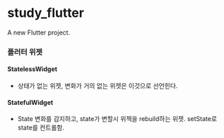 # study_flutter

A new Flutter project.

### 플러터 위젯

#### StatelessWidget

-   상태가 없는 위젯, 변화가 거의 없는 위젯은 이것으로 선언힌다.

#### StatefulWidget

-   State 변화를 감지하고, state가 변할시 위젝을 rebuild하는 위젯. setState로 state를 컨트롤함.
